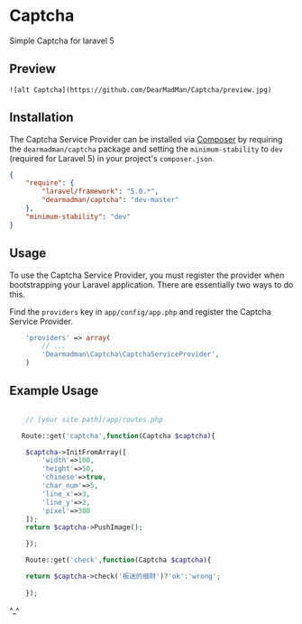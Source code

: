 # Captcha
Simple Captcha for laravel 5

## Preview

	![alt Captcha](https://github.com/DearMadMan/Captcha/preview.jpg)

## Installation

The Captcha Service Provider can be installed via [Composer](http://getcomposer.org) by requiring the
`dearmadman/captcha` package and setting the `minimum-stability` to `dev` (required for Laravel 5) in your
project's `composer.json`.

```json
{
    "require": {
        "laravel/framework": "5.0.*",
        "dearmadman/captcha": "dev-master"
    },
    "minimum-stability": "dev"
}
```

## Usage

To use the Captcha Service Provider, you must register the provider when bootstrapping your Laravel application. There are
essentially two ways to do this.

Find the `providers` key in `app/config/app.php` and register the Captcha Service Provider.

```php
    'providers' => array(
        // ...
        'Dearmadman\Captcha\CaptchaServiceProvider',
    )
```

## Example Usage

```php

    // [your site path]/app/routes.php

   Route::get('captcha',function(Captcha $captcha){

    $captcha->InitFromArray([
        'width'=>100,
        'height'=>50,
        'chinese'=>true,
        'char_num'=>5,
        'line_x'=>3,
        'line_y'=>2,
        'pixel'=>300
    ]);
    return $captcha->PushImage();

	});

    Route::get('check',function(Captcha $captcha){

    return $captcha->check('板迷的细财')?'ok':'wrong';
    
	});

```

^_^
